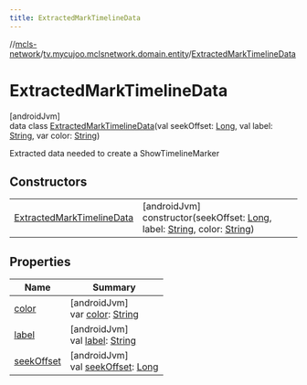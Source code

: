 ```yaml
---
title: ExtractedMarkTimelineData
---
```

//[mcls-network](../../../index.html)/[tv.mycujoo.mclsnetwork.domain.entity](../index.html)/[ExtractedMarkTimelineData](index.html)



# ExtractedMarkTimelineData



[androidJvm]\
data class [ExtractedMarkTimelineData](index.html)(val seekOffset: [Long](https://kotlinlang.org/api/latest/jvm/stdlib/kotlin/-long/index.html), val label: [String](https://kotlinlang.org/api/latest/jvm/stdlib/kotlin/-string/index.html), var color: [String](https://kotlinlang.org/api/latest/jvm/stdlib/kotlin/-string/index.html))

Extracted data needed to create a ShowTimelineMarker



## Constructors


| | |
|---|---|
| [ExtractedMarkTimelineData](-extracted-mark-timeline-data.html) | [androidJvm]<br>constructor(seekOffset: [Long](https://kotlinlang.org/api/latest/jvm/stdlib/kotlin/-long/index.html), label: [String](https://kotlinlang.org/api/latest/jvm/stdlib/kotlin/-string/index.html), color: [String](https://kotlinlang.org/api/latest/jvm/stdlib/kotlin/-string/index.html)) |


## Properties


| Name | Summary |
|---|---|
| [color](color.html) | [androidJvm]<br>var [color](color.html): [String](https://kotlinlang.org/api/latest/jvm/stdlib/kotlin/-string/index.html) |
| [label](label.html) | [androidJvm]<br>val [label](label.html): [String](https://kotlinlang.org/api/latest/jvm/stdlib/kotlin/-string/index.html) |
| [seekOffset](seek-offset.html) | [androidJvm]<br>val [seekOffset](seek-offset.html): [Long](https://kotlinlang.org/api/latest/jvm/stdlib/kotlin/-long/index.html) |


